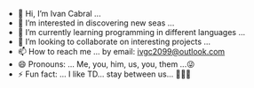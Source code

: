 - 👋 Hi, I’m Ivan Cabral ...
- 👀 I’m interested in discovering new seas ...
- 🌱 I’m currently learning programming in different languages ...
- 💞️ I’m looking to collaborate on interesting projects ...
- 📫 How to reach me ... by email: ivgc2099@outlook.com
- 😄 Pronouns: ... Me, you, him, us, you, them ...😜
- ⚡ Fun fact: ... I like TD... stay between us... 🤭🫶🏼
